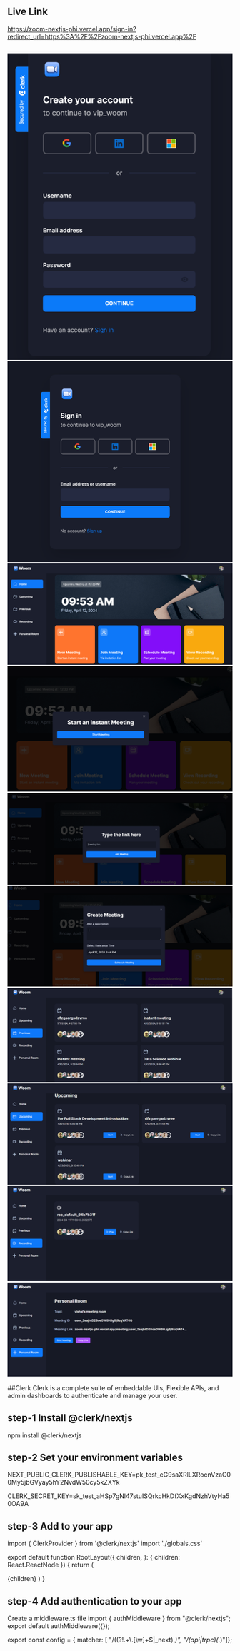 ## Live Link

https://zoom-nextjs-phi.vercel.app/sign-in?redirect_url=https%3A%2F%2Fzoom-nextjs-phi.vercel.app%2F

##

![Sign Up Page](sign_up_page.PNG)
![Sign In Page](sign_in_page.PNG)
![Home Page](home_page.PNG)
![Instant meeting joining Dailog Box](instant_meeting.PNG)
![Join meeting via link which is provided by admin](join_meeting_via_link.PNG)
![Schedule Meeting](schedule_meeting.PNG)
![See here all previous join meeting](previous_meeting.PNG)
![ See here all Upcoming Meeting](upcoming_meeting.PNG)
![See here all recoarding](recoarding-meting.PNG)
![User or admin personal room](personal_room.PNG)

##Clerk
Clerk is a complete suite of embeddable UIs, Flexible APIs, and admin dashboards to authenticate and manage your user.

## step-1 Install @clerk/nextjs

npm install @clerk/nextjs

## step-2 Set your environment variables

NEXT_PUBLIC_CLERK_PUBLISHABLE_KEY=pk_test_cG9saXRlLXRocnVzaC00My5jbGVyay5hY2NvdW50cy5kZXYk

CLERK_SECRET_KEY=sk_test_aHSp7gNl47stuISQrkcHkDfXxKgdNzhVtyHa50OA9A

## step-3 Add <ClerkProvider> to your app

import { ClerkProvider } from '@clerk/nextjs'
import './globals.css'

export default function RootLayout({
children,
}: {
children: React.ReactNode
}) {
return (
<ClerkProvider>

<html lang="en">
<body>{children}</body>
</html>
</ClerkProvider>
)
}

## step-4 Add authentication to your app

Create a middleware.ts file
import { authMiddleware } from "@clerk/nextjs";
export default authMiddleware({});

export const config = {
matcher: [ "/((?!.+\\.[\\w]+$|\_next)._)", "/(api|trpc)(._)"]};
